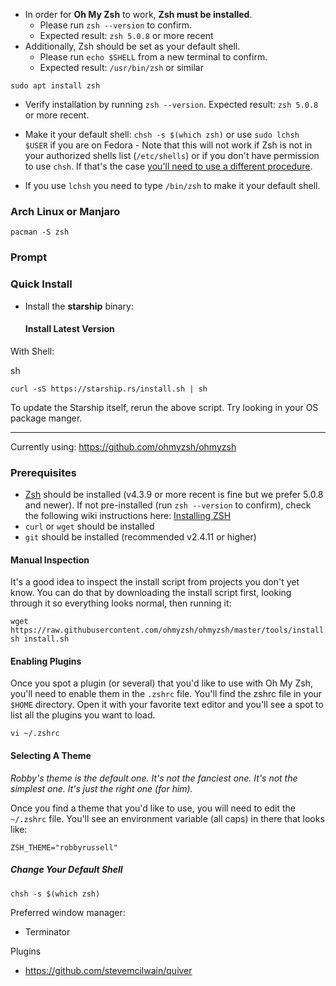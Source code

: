 - In order for **Oh My Zsh** to work, **Zsh must be installed**.
    - Please run `zsh --version` to confirm.
    - Expected result: `zsh 5.0.8` or more recent
- Additionally, Zsh should be set as your default shell.
    - Please run `echo $SHELL` from a new terminal to confirm.
    - Expected result: `/usr/bin/zsh` or similar

`sudo apt install zsh`

- Verify installation by running `zsh --version`. Expected result: `zsh 5.0.8` or more recent.
    
- Make it your default shell: `chsh -s $(which zsh)` or use `sudo lchsh $USER` if you are on Fedora
		- Note that this will not work if Zsh is not in your authorized shells list (`/etc/shells`) or if you don't have permission to use `chsh`. If that's the case [you'll need to use a different procedure](https://www.google.com/search?q=zsh+default+without+chsh).
- If you use `lchsh` you need to type `/bin/zsh` to make it your default shell.
### Arch Linux or Manjaro
`pacman -S zsh`


### Prompt
### Quick Install

- Install the **starship** binary:
    
    #### Install Latest Version
    

With Shell:

sh

```
curl -sS https://starship.rs/install.sh | sh
```

To update the Starship itself, rerun the above script.
Try looking in your OS package manger.

---
Currently using:
https://github.com/ohmyzsh/ohmyzsh

### Prerequisites

- [Zsh](https://www.zsh.org) should be installed (v4.3.9 or more recent is fine but we prefer 5.0.8 and newer). If not pre-installed (run `zsh --version` to confirm), check the following wiki instructions here: [Installing ZSH](https://github.com/ohmyzsh/ohmyzsh/wiki/Installing-ZSH)
- `curl` or `wget` should be installed
- `git` should be installed (recommended v2.4.11 or higher)

#### Manual Inspection

It's a good idea to inspect the install script from projects you don't yet know. You can do that by downloading the install script first, looking through it so everything looks normal, then running it:

```shell
wget https://raw.githubusercontent.com/ohmyzsh/ohmyzsh/master/tools/install.sh
sh install.sh
```

#### Enabling Plugins

Once you spot a plugin (or several) that you'd like to use with Oh My Zsh, you'll need to enable them in the `.zshrc` file. You'll find the zshrc file in your `$HOME` directory. Open it with your favorite text editor and you'll see a spot to list all the plugins you want to load.

```shell
vi ~/.zshrc
```

#### Selecting A Theme

_Robby's theme is the default one. It's not the fanciest one. It's not the simplest one. It's just the right one (for him)._

Once you find a theme that you'd like to use, you will need to edit the `~/.zshrc` file. You'll see an environment variable (all caps) in there that looks like:

```shell
ZSH_THEME="robbyrussell"
```

##### Change Your Default Shell

```shell
chsh -s $(which zsh)
```

Preferred window manager:
- Terminator 

Plugins
- https://github.com/stevemcilwain/quiver

